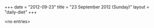 +++
date = "2012-09-23"
title = "23 September 2012 (Sunday)"
layout = "daily-diet"
+++

\<no entries\>